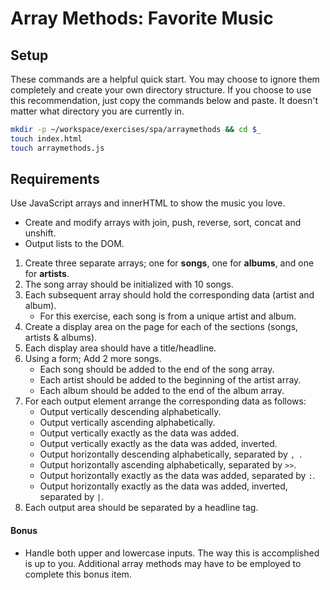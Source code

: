 # Array Methods: Favorite Music

## Setup

These commands are a helpful quick start. You may choose to ignore them completely and create your own directory structure. If you choose to use this recommendation, just copy the commands below and paste. It doesn't matter what directory you are currently in.

```bash
mkdir -p ~/workspace/exercises/spa/arraymethods && cd $_
touch index.html
touch arraymethods.js
```


## Requirements

Use JavaScript arrays and innerHTML to show the music you love.

* Create and modify arrays with join, push, reverse, sort, concat and unshift.
* Output lists to the DOM.


1. Create three separate arrays; one for **songs**, one for **albums**, and one for **artists**.
1. The song array should be initialized with 10 songs.
1. Each subsequent array should hold the corresponding data (artist and album).
    - For this exercise, each song is from a unique artist and album. 
1. Create a display area on the page for each of the sections (songs, artists & albums).
1. Each display area should have a title/headline.
1. Using a form; Add 2 more songs.
    + Each song should be added to the end of the song array.
    + Each artist should be added to the beginning of the artist array.
    + Each album should be added to the end of the album array.
1. For each output element arrange the corresponding data as follows:
    *   Output vertically descending alphabetically.
    *   Output vertically ascending alphabetically.
    *   Output vertically exactly as the data was added.
    *   Output vertically exactly as the data was added, inverted.
    *   Output horizontally descending alphabetically, separated by `, `.
    *   Output horizontally ascending alphabetically, separated by ` >> `.
    *   Output horizontally exactly as the data was added, separated by ` : `.
    *   Output horizontally exactly as the data was added, inverted, separated by ` | `.
1. Each output area should be separated by a headline tag.

#### Bonus
*   Handle both upper and lowercase inputs. The way this is accomplished is up to you. Additional array methods may have to be employed to complete this bonus item.